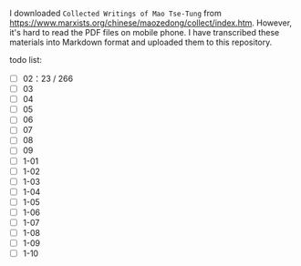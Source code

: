 I downloaded `Collected Writings of Mao Tse-Tung` from https://www.marxists.org/chinese/maozedong/collect/index.htm. However, it's hard to read the PDF files on mobile phone. I have transcribed these materials into Markdown format and uploaded them to this repository. 

todo list:

- [ ] 02：23 / 266
- [ ] 03
- [ ] 04
- [ ] 05
- [ ] 06
- [ ] 07
- [ ] 08
- [ ] 09
- [ ] 1-01
- [ ] 1-02
- [ ] 1-03
- [ ] 1-04
- [ ] 1-05
- [ ] 1-06
- [ ] 1-07
- [ ] 1-08
- [ ] 1-09
- [ ] 1-10